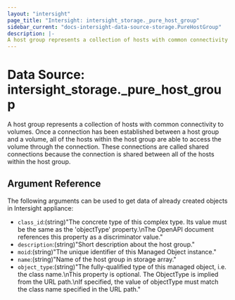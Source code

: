 ```yaml
---
layout: "intersight"
page_title: "Intersight: intersight_storage._pure_host_group"
sidebar_current: "docs-intersight-data-source-storage.PureHostGroup"
description: |-
A host group represents a collection of hosts with common connectivity to volumes. Once a connection has been established between a host group and a volume, all of the hosts within the host group are able to access the volume through the connection. These connections are called shared connections because the connection is shared between all of the hosts within the host group.
---
```


# Data Source: intersight_storage._pure_host_group
A host group represents a collection of hosts with common connectivity to volumes. Once a connection has been established between a host group and a volume, all of the hosts within the host group are able to access the volume through the connection. These connections are called shared connections because the connection is shared between all of the hosts within the host group.
## Argument Reference
The following arguments can be used to get data of already created objects in Intersight appliance:
* `class_id`:(string)"The concrete type of this complex type. Its value must be the same as the 'objectType' property.\nThe OpenAPI document references this property as a discriminator value."
* `description`:(string)"Short description about the host group."
* `moid`:(string)"The unique identifier of this Managed Object instance."
* `name`:(string)"Name of the host group in storage array."
* `object_type`:(string)"The fully-qualified type of this managed object, i.e. the class name.\nThis property is optional. The ObjectType is implied from the URL path.\nIf specified, the value of objectType must match the class name specified in the URL path."
